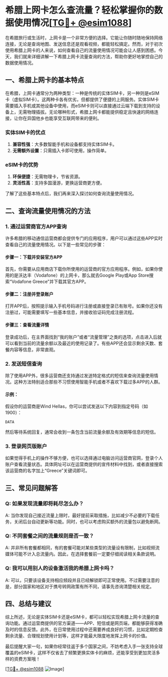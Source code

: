 # 希腊上网卡怎么查流量？轻松掌握你的数据使用情况[[TG💪+ @esim1088](https://t.me/s/esim1088)]

在希腊旅行或生活时，上网卡是一个非常方便的选择。它能让你随时随地保持网络连接，无论是查询地图、发送信息还是观看视频，都能轻松搞定。然而，对于初次使用希腊上网卡的人来说，如何查看自己的流量使用情况可能会让人感到困惑。今天，我们就来详细讲解一下希腊上网卡流量查询的方法，帮助你更好地掌控自己的数据使用情况。

## 一、希腊上网卡的基本特点

在希腊，上网卡通常分为两种类型：一种是传统的实体SIM卡，另一种则是eSIM卡（虚拟SIM卡）。这两种卡各有优劣，但都提供了便捷的上网服务。实体SIM卡需要插入手机或其他设备中使用，而eSIM卡则可以直接通过云端下载到支持的设备上，无需物理插拔。无论哪种形式，希腊上网卡都能提供稳定且快速的网络连接，让你在异国他乡也能享受互联网带来的便利。

### 实体SIM卡的优点
1. **兼容性强**：大多数智能手机和设备都支持实体SIM卡。
2. **无需额外设置**：只需插入卡即可使用，操作简单。

### eSIM卡的优势
1. **环保便捷**：无需物理卡，节省资源。
2. **灵活性高**：支持多国漫游，更换运营商更方便。

了解了这些基本特点后，我们再来深入探讨如何查询流量使用情况。

## 二、查询流量使用情况的方法

### 1. 通过运营商官方APP查询

许多希腊的移动通信运营商都会提供专门的应用程序，用户可以通过这些APP实时查看自己的流量使用情况。以下是一些常见的步骤：

#### 步骤一：下载并安装官方APP
首先，你需要从应用商店下载你所使用的运营商的官方应用程序。例如，如果你使用的是沃达丰（Vodafone）的上网卡，那么就去Google Play或App Store搜索“Vodafone Greece”并下载其官方APP。

#### 步骤二：注册并登录账户
打开APP后，按照提示输入手机号码进行注册或直接登录已有账号。如果你还没有注册过，可能需要填写一些基本信息，并接收验证码完成注册流程。

#### 步骤三：查看流量详情
登录成功后，在主界面找到“我的账户”或者“流量管理”之类的选项，点击进入后就可以看到当前的流量余额以及最近的使用记录了。有些APP还会显示剩余天数、套餐内容等信息，非常直观。

### 2. 发送短信查询

除了使用APP外，很多运营商还支持通过发送特定格式的短信来查询流量使用情况。这种方法特别适合那些不习惯使用智能手机或者不喜欢下载过多APP的人群。

#### 示例：
假设你的运营商是Wind Hellas，你可以尝试发送以下内容到指定号码（如1900）：
```
DATA
```
然后等待系统回复，通常会收到一条包含当前流量余额及有效期等信息的短信。

### 3. 登录网页版账户

如果觉得手机上的操作不够方便，也可以选择通过电脑访问运营商官网，登录个人账户查看流量状态。具体网址可以在运营商提供的宣传材料中找到，或者直接搜索该运营商的名字加上“Greece”关键词即可。

## 三、常见问题解答

### Q: 如果发现流量即将耗尽怎么办？
A: 当你发现自己接近流量上限时，最好提前采取措施，比如减少不必要的下载任务，关闭后台自动更新等功能。同时，也可以考虑购买额外的流量包以避免断网。

### Q: 不同套餐之间的流量规则是否一致？
A: 并非所有套餐都相同，有的套餐可能对某些类型的流量设有限制，比如视频流媒体可能不计入总流量内。因此，在选择套餐前一定要仔细阅读相关条款说明。

### Q: 我可以用别人的设备激活我的希腊上网卡吗？
A: 可以，只要该设备支持相应频段并且已经解锁即可正常使用。不过需要注意的是，部分国家和地区对于携号转网政策有所不同，请事先咨询清楚相关规定。

## 四、总结与建议

综上所述，无论是实体SIM卡还是eSIM卡，都可以轻松实现希腊上网卡流量的查询功能。通过运营商提供的官方渠道——APP、短信或是网页端，都能够获得准确及时的信息反馈。此外，在日常使用过程中还需要养成良好的习惯，比如定期检查剩余流量、合理规划使用计划等，这样才能最大限度地发挥上网卡的价值。

最后提醒大家一句，如果你经常往返于多个国家之间，不妨考虑入手一张支持全球覆盖的eSIM卡，这样不仅省去了频繁更换实体卡的麻烦，还能享受到更加灵活多样的资费方案哦！

[[TG💪+ @esim1088](https://t.me/s/esim1088) ![Image](https://i.postimg.cc/4NQfJmqS/Snipaste-2025-05-13-00-14-12.png)]